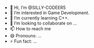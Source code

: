- 👋 Hi, I’m @SILLY-CODEER5
- 👀 I’m interested in Game Development.
- 🌱 I’m currently learning C++.
- 💞️ I’m looking to collaborate on ...
- 📫 How to reach me 
- 😄 Pronouns: ...
- ⚡ Fun fact: ...

<!---
SILLY-CODEER5/SILLY-CODEER5 is a ✨ special ✨ repository because its `README.md` (this file) appears on your GitHub profile.
You can click the Preview link to take a look at your changes.
--->
